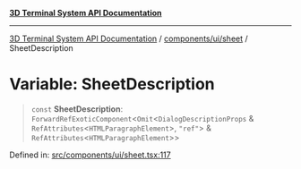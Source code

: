 [**3D Terminal System API Documentation**](../../../../README.md)

***

[3D Terminal System API Documentation](../../../../README.md) / [components/ui/sheet](../README.md) / SheetDescription

# Variable: SheetDescription

> `const` **SheetDescription**: `ForwardRefExoticComponent`\<`Omit`\<`DialogDescriptionProps` & `RefAttributes`\<`HTMLParagraphElement`\>, `"ref"`\> & `RefAttributes`\<`HTMLParagraphElement`\>\>

Defined in: [src/components/ui/sheet.tsx:117](https://github.com/Dicommunitas/ThreeJS_Terminal_3D2/blob/97ab9f0ae2e42171aa40996aacad796786af9976/src/components/ui/sheet.tsx#L117)
